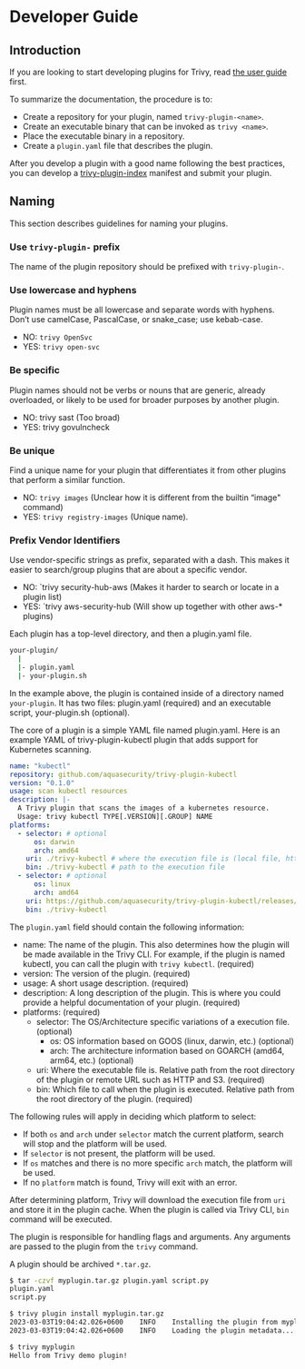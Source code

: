 # Developer Guide

## Introduction
If you are looking to start developing plugins for Trivy, read [the user guide](./user-guide.md) first.

To summarize the documentation, the procedure is to:

- Create a repository for your plugin, named `trivy-plugin-<name>`.
- Create an executable binary that can be invoked as `trivy <name>`.
- Place the executable binary in a repository.
- Create a `plugin.yaml` file that describes the plugin.

After you develop a plugin with a good name following the best practices, you can develop a [trivy-plugin-index][trivy-plugin-index] manifest and submit your plugin.

## Naming
This section describes guidelines for naming your plugins.

### Use `trivy-plugin-` prefix
The name of the plugin repository should be prefixed with `trivy-plugin-`.

### Use lowercase and hyphens
Plugin names must be all lowercase and separate words with hyphens.
Don’t use camelCase, PascalCase, or snake_case; use kebab-case.

- NO: `trivy OpenSvc`
- YES: `trivy open-svc`

### Be specific
Plugin names should not be verbs or nouns that are generic, already overloaded, or likely to be used for broader purposes by another plugin.

- NO: trivy sast (Too broad)
- YES: trivy govulncheck


### Be unique
Find a unique name for your plugin that differentiates it from other plugins that perform a similar function.

- NO: `trivy images` (Unclear how it is different from the builtin “image" command)
- YES: `trivy registry-images` (Unique name).

### Prefix Vendor Identifiers
Use vendor-specific strings as prefix, separated with a dash.
This makes it easier to search/group plugins that are about a specific vendor.

- NO: `trivy security-hub-aws (Makes it harder to search or locate in a plugin list)
- YES: `trivy aws-security-hub (Will show up together with other aws-* plugins)

Each plugin has a top-level directory, and then a plugin.yaml file.

```bash
your-plugin/
  |
  |- plugin.yaml
  |- your-plugin.sh
```

In the example above, the plugin is contained inside of a directory named `your-plugin`.
It has two files: plugin.yaml (required) and an executable script, your-plugin.sh (optional).

The core of a plugin is a simple YAML file named plugin.yaml.
Here is an example YAML of trivy-plugin-kubectl plugin that adds support for Kubernetes scanning.

```yaml
name: "kubectl"
repository: github.com/aquasecurity/trivy-plugin-kubectl
version: "0.1.0"
usage: scan kubectl resources
description: |-
  A Trivy plugin that scans the images of a kubernetes resource.
  Usage: trivy kubectl TYPE[.VERSION][.GROUP] NAME
platforms:
  - selector: # optional
      os: darwin
      arch: amd64
    uri: ./trivy-kubectl # where the execution file is (local file, http, git, etc.)
    bin: ./trivy-kubectl # path to the execution file
  - selector: # optional
      os: linux
      arch: amd64
    uri: https://github.com/aquasecurity/trivy-plugin-kubectl/releases/download/v0.1.0/trivy-kubectl.tar.gz
    bin: ./trivy-kubectl
```

The `plugin.yaml` field should contain the following information:

- name: The name of the plugin. This also determines how the plugin will be made available in the Trivy CLI. For example, if the plugin is named kubectl, you can call the plugin with `trivy kubectl`. (required)
- version: The version of the plugin. (required)
- usage: A short usage description. (required)
- description: A long description of the plugin. This is where you could provide a helpful documentation of your plugin. (required)
- platforms: (required)
    - selector: The OS/Architecture specific variations of a execution file. (optional)
        - os: OS information based on GOOS (linux, darwin, etc.) (optional)
        - arch: The architecture information based on GOARCH (amd64, arm64, etc.) (optional)
    - uri: Where the executable file is. Relative path from the root directory of the plugin or remote URL such as HTTP and S3. (required)
    - bin: Which file to call when the plugin is executed. Relative path from the root directory of the plugin. (required)

The following rules will apply in deciding which platform to select:

- If both `os` and `arch` under `selector` match the current platform, search will stop and the platform will be used.
- If `selector` is not present, the platform will be used.
- If `os` matches and there is no more specific `arch` match, the platform will be used.
- If no `platform` match is found, Trivy will exit with an error.

After determining platform, Trivy will download the execution file from `uri` and store it in the plugin cache.
When the plugin is called via Trivy CLI, `bin` command will be executed.

The plugin is responsible for handling flags and arguments. Any arguments are passed to the plugin from the `trivy` command.

A plugin should be archived `*.tar.gz`.

```bash
$ tar -czvf myplugin.tar.gz plugin.yaml script.py
plugin.yaml
script.py

$ trivy plugin install myplugin.tar.gz
2023-03-03T19:04:42.026+0600	INFO	Installing the plugin from myplugin.tar.gz...
2023-03-03T19:04:42.026+0600	INFO	Loading the plugin metadata...

$ trivy myplugin
Hello from Trivy demo plugin!
```

[trivy-plugin-index]: https://github.com/aquasecurity/trivy-plugin-index